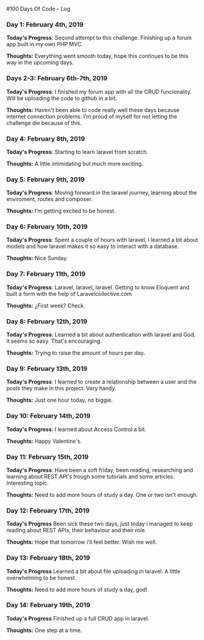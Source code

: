 #100 Days Of Code - Log

### Day 1: February 4th, 2019

**Today's Progress**: Second attempt to this challenge. Finishing up a forum app built in my own PHP MVC. 

**Thoughts:** Everything went smooth today, hope this continues to be this way in the upcoming days. 

### Days 2-3: February 6th-7th, 2019

**Today's Progress**: I finished my forum app with all the CRUD funcionality. Will be uploading the code to github in a bit.

**Thoughts:** Haven't been able to code really well these days because internet connection problems. I'm proud of myself for not letting the challenge die because of this. 

### Day 4: February 8th, 2019

**Today's Progress**: Starting to learn laravel from scratch. 

**Thoughts:** A little intimidating but much more exciting. 


### Day 5: February 9th, 2019

**Today's Progress**: Moving forward in the laravel journey, learning about the enviroment, routes and composer.  

**Thoughts:** I'm getting excited to be honest.  

### Day 6: February 10th, 2019

**Today's Progress**: Spent a couple of hours with laravel, i learned a bit about models and how laravel makes it so easy to interact with a database. 

**Thoughts:** Nice Sunday. 

### Day 7: February 11th, 2019

**Today's Progress**: Laravel, laravel, laravel. Getting to know Eloquent and built a form with the help of Laravelcollective.com 

**Thoughts:** ¿First week? Check. 

### Day 8: February 12th, 2019

**Today's Progress**: Learned a bit about authentication with laravel and God, it seems so easy. That's encouraging. 

**Thoughts:** Trying to raise the amount of hours per day.

### Day 9: February 13th, 2019

**Today's Progress**: I learned to create a relationship between a user and the posts they make in this project. Very handy. 

**Thoughts:** Just one hour today, no biggie.

### Day 10: February 14th, 2019

**Today's Progress**: I learned about Access Control a bit.  

**Thoughts:** Happy Valentine's. 

### Day 11: February 15th, 2019

**Today's Progress**: Have been a soft friday, been reading, researching and learning about REST API's trough some tutorials and some articles. Interesting topic.

**Thoughts:** Need to add more hours of study a day. One or two isn't enough.  

### Day 12: February 17th, 2019

**Today's Progress** Been sick these two days, just today i managed to keep reading about REST APIs, their behaviour and their role. 

**Thoughts:** Hope that tomorrow i'll feel better. Wish me well. 


### Day 13: February 18th, 2019

**Today's Progress** Learned a bit about file uploading in laravel. A little overwhelming to be honest.

**Thoughts:** Need to add more hours of study a day, god!

### Day 14: February 19th, 2019

**Today's Progress** Finished up a full CRUD app in laravel. 

**Thoughts:** One step at a time. 

